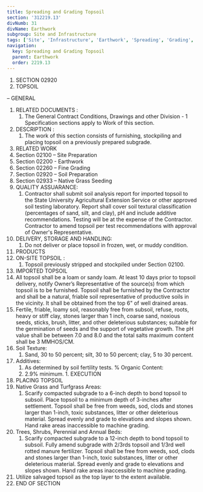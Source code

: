 ```yaml
---
title: Spreading and Grading Topsoil
section: '312219.13'
divNumb: 31
divName: Earthwork
subgroup: Site and Infrastructure
tags: ['Site', 'Infrastructure', 'Earthwork', 'Spreading', 'Grading', 'Topsoil']
navigation:
  key: Spreading and Grading Topsoil
  parent: Earthwork
  order: 2219.13
---
```


1. SECTION 02920
1. TOPSOIL

– GENERAL
   1. RELATED DOCUMENTS :
      1. The General Contract Conditions, Drawings and other Division - 1 Specification sections apply to Work of this section.
   1. DESCRIPTION :
      1. The work of this section consists of furnishing, stockpiling and placing topsoil on a previously prepared subgrade.
   1. RELATED WORK
   1. Section 02100 – Site Preparation
   1. Section 02200 - Earthwork
   1. Section 02260 – Fine Grading
   1. Section 02920 – Soil Preparation
   1. Section 02933 – Native Grass Seeding
   1. QUALITY ASSUARANCE:
      1. Contractor shall submit soil analysis report for imported topsoil to the State University Agricultural Extension Service or other approved soil testing laboratory. Report shall cover soil textural classification (percentages of sand, silt, and clay), pH and include additive recommendations. Testing will be at the expense of the Contractor. Contractor to amend topsoil per test recommendations with approval of Owner's Representative.
   1. DELIVERY, STORAGE AND HANDLING:
      1. Do not deliver or place topsoil in frozen, wet, or muddy condition.
  1. PRODUCTS
   1. ON-SITE TOPSOIL :
      1. Topsoil previously stripped and stockpiled under Section 02100.
   1. IMPORTED TOPSOIL
   1. All topsoil shall be a loam or sandy loam. At least 10 days prior to topsoil delivery, notify Owner’s Representative of the source(s) from which topsoil is to be furnished. Topsoil shall be furnished by the Contractor and shall be a natural, friable soil representative of productive soils in the vicinity. It shall be obtained from the top 6" of well drained areas.
   1. Fertile, friable, loamy soil, reasonably free from subsoil, refuse, roots, heavy or stiff clay, stones larger than 1 inch, coarse sand, noxious seeds, sticks, brush, litter, and other deleterious substances; suitable for the germination of seeds and the support of vegetative growth. The pH value shall be between 7.0 and 8.0 and the total salts maximum content shall be 3 MMHOS/CM.
   1. Soil Texture:
      1. Sand, 30 to 50 percent; silt, 30 to 50 percent; clay, 5 to 30 percent.
   1. Additives:
      1. As determined by soil fertility tests. % Organic Content:
      1. 2.9% minimum.
    1. EXECUTION
   1. PLACING TOPSOIL
   1. Native Grass and Turfgrass Areas:
      1. Scarify compacted subgrade to a 6-inch depth to bond topsoil to subsoil. Place topsoil to a minimum depth of 3-inches after settlement. Topsoil shall be free from weeds, sod, clods and stones larger than 1-inch, toxic substances, litter or other deleterious material. Spread evenly and grade to elevations and slopes shown. Hand rake areas inaccessible to machine grading.
   1. Trees, Shrubs, Perennial and Annual Beds:
      1. Scarify compacted subgrade to a 12-inch depth to bond topsoil to subsoil. Fully amend subgrade with 2/3rds topsoil and 1/3rd well rotted manure fertilizer. Topsoil shall be free from weeds, sod, clods and stones larger than 1-inch, toxic substances, litter or other deleterious material. Spread evenly and grade to elevations and slopes shown. Hand rake areas inaccessible to machine grading.
   1. Utilize salvaged topsoil as the top layer to the extent available.
1. END OF SECTION

